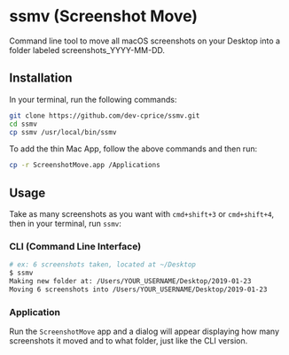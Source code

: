 # ssmv (Screenshot Move)

Command line tool to move all macOS screenshots on your Desktop into a folder labeled screenshots_YYYY-MM-DD.

## Installation

In your terminal, run the following commands:

```sh
git clone https://github.com/dev-cprice/ssmv.git
cd ssmv
cp ssmv /usr/local/bin/ssmv
```

To add the thin Mac App, follow the above commands and then run:

```sh
cp -r ScreenshotMove.app /Applications
```

## Usage

Take as many screenshots as you want with `cmd+shift+3` or `cmd+shift+4`, then in your terminal, run `ssmv`:

### CLI (Command Line Interface)

```sh
# ex: 6 screenshots taken, located at ~/Desktop
$ ssmv
Making new folder at: /Users/YOUR_USERNAME/Desktop/2019-01-23
Moving 6 screenshots into /Users/YOUR_USERNAME/Desktop/2019-01-23
```

### Application

Run the `ScreenshotMove` app and a dialog will appear displaying how many screenshots it moved and to what folder, just like the CLI version.
